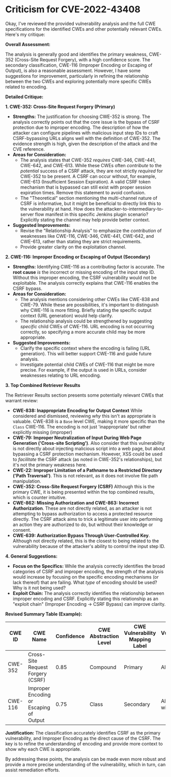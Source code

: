 # Criticism for CVE-2022-43408

Okay, I've reviewed the provided vulnerability analysis and the full CWE specifications for the identified CWEs and other potentially relevant CWEs. Here's my critique:

**Overall Assessment:**

The analysis is generally good and identifies the primary weakness, CWE-352 (Cross-Site Request Forgery), with a high confidence score. The secondary classification, CWE-116 (Improper Encoding or Escaping of Output), is also a reasonable assessment. However, I have some suggestions for improvement, particularly in refining the relationship between the two CWEs and exploring potentially more specific CWEs related to encoding.

**Detailed Critique:**

**1. CWE-352: Cross-Site Request Forgery (Primary)**

*   **Strengths:** The justification for choosing CWE-352 is strong. The analysis correctly points out that the core issue is the bypass of CSRF protection due to improper encoding. The description of how the attacker can configure pipelines with malicious input step IDs to craft CSRF-bypassing URLs aligns well with the definition of CWE-352. The evidence strength is high, given the description of the attack and the CVE reference.
*   **Areas for Consideration:**
    *   The analysis states that CWE-352 *requires* CWE-346, CWE-441, CWE-642, and CWE-613. While these CWEs often *contribute* to the *potential* success of a CSRF attack, they are not strictly *required* for CWE-352 to be present.  A CSRF can occur without, for example, CWE-613 (Insufficient Session Expiration). A valid CSRF token mechanism that is bypassed can still exist with proper session expiration times. Remove this statement to avoid confusion.
    *   The "Theoretical" section mentioning the multi-channel nature of CSRF is informative, but it might be beneficial to directly link this to the vulnerability at hand.  How does the attacker-to-intermediary-to-server flow manifest in this specific Jenkins plugin scenario? Explicitly stating the channel may help provide better context.
*   **Suggested Improvements:**
    * Revise the "Relationship Analysis" to emphasize the *contribution* of weaknesses like CWE-116, CWE-346, CWE-441, CWE-642, and CWE-613, rather than stating they are strict requirements.
    * Provide greater clarity on the exploitation channel.

**2. CWE-116: Improper Encoding or Escaping of Output (Secondary)**

*   **Strengths:** Identifying CWE-116 as a contributing factor is accurate. The **root cause** *is* the incorrect or missing encoding of the input step ID. Without this improper encoding, the CSRF vulnerability would not be exploitable. The analysis correctly explains that CWE-116 enables the CSRF bypass.
*   **Areas for Consideration:**
    *   The analysis mentions considering other CWEs like CWE-838 and CWE-79.  While these are possibilities, it's important to distinguish why CWE-116 is more fitting. Briefly stating the specific output context (URL generation) would help clarify.
    *   The relationship analysis could be strengthened by suggesting *specific* child CWEs of CWE-116. URL encoding is not occurring correctly, so specifying a more accurate child may be more appropriate.
*   **Suggested Improvements:**
    *   Clarify the specific context where the encoding is failing (URL generation). This will better support CWE-116 and guide future analysis.
    *   Investigate potential child CWEs of CWE-116 that might be more precise. For example, if the output is used in URLs, consider weaknesses relating to URL encoding.

**3. Top Combined Retriever Results**

The Retriever Results section presents some potentially relevant CWEs that warrant review:

*   **CWE-838: Inappropriate Encoding for Output Context** While considered and dismissed, reviewing *why* this isn't as appropriate is valuable. CWE-838 is a `Base` level CWE, making it more specific than the `Class` CWE-116. The encoding is not just 'inappropriate' but rather explicitly missing (improper)
*   **CWE-79: Improper Neutralization of Input During Web Page Generation ('Cross-site Scripting')**. Also consider that this vulnerability is not directly about injecting malicious script into a web page, but about bypassing a CSRF protection mechanism. However, XSS could be used to *facilitate* the CSRF attack (as noted in CWE-352's relationships), but it's not the primary weakness here.
*   **CWE-22: Improper Limitation of a Pathname to a Restricted Directory ('Path Traversal')**. This is not relevant, as it does not involve file path manipulation.
*   **CWE-352: Cross-Site Request Forgery (CSRF)** Although this is the primary CWE, it is being presented within the top combined results, which is counter intuitive.
*   **CWE-862: Missing Authorization and CWE-863: Incorrect Authorization**. These are not directly related, as an attacker is not attempting to bypass authorization to access a protected resource directly. The CSRF attack aims to trick a legitimate user into performing an action they are authorized to do, but without their knowledge or consent.
*   **CWE-639: Authorization Bypass Through User-Controlled Key**. Although not directly related, this is the closest to being related to the vulnerability because of the attacker's ability to control the input step ID.

**4. General Suggestions:**

*   **Focus on the Specifics:** While the analysis correctly identifies the broad categories of CSRF and improper encoding, the strength of the analysis would increase by focusing on the specific encoding mechanisms (or lack thereof) that are failing. What *type* of encoding should be used? Why is it not being used?
*   **Exploit Chain:** The analysis correctly identifies the relationship between improper encoding and CSRF. Explicitly stating this relationship as an "exploit chain" (Improper Encoding -> CSRF Bypass) can improve clarity.

**Revised Summary Table (Example):**

| CWE ID | CWE Name | Confidence | CWE Abstraction Level | CWE Vulnerability Mapping Label | CWE-Vulnerability Mapping Notes |
|---|---|---|---|---|---|
| CWE-352 | Cross-Site Request Forgery (CSRF) | 0.85 | Compound | Primary | Allowed |
| CWE-116 | Improper Encoding or Escaping of Output | 0.75 | Class | Secondary | Allowed-with-Review |

**Justification:**
The classification accurately identifies CSRF as the primary vulnerability, and Improper Encoding as the direct cause of the CSRF. The key is to refine the understanding of encoding and provide more context to show why each CWE is appropriate.

By addressing these points, the analysis can be made even more robust and provide a more precise understanding of the vulnerability, which in turn, can assist remediation efforts.